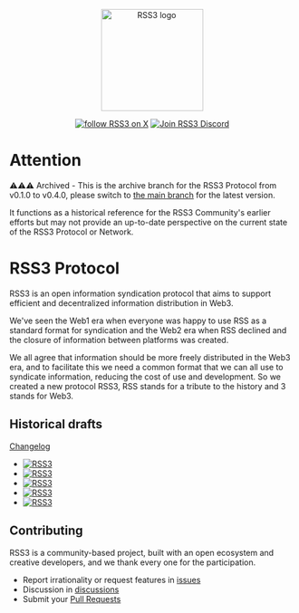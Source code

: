 <!-- markdownlint-disable -->
<p align="center">
  <a href="https://rss3.io" target="_blank" rel="noopener noreferrer">
    <!-- RSS3 White logo, used the hosting for an absolute link -->
    <img width="180" src="https://cdn.jsdelivr.net/gh/rss3-network/rss3-assets/logo.svg" alt="RSS3 logo">
  </a>
</p>
<p align="center">
  <a href="https://link.rss3.io/x"><img src="https://img.shields.io/twitter/follow/rss3_?color=%230072ff" alt="follow RSS3 on X"></a>
  <a href="https://link.rss3.io/discord"><img src="https://img.shields.io/badge/chat-discord-blue?style=flat&logo=discord&color=%230072ff" alt="Join RSS3 Discord"></a>
  <!-- add NPM and other badges when needed -->
</p>
<!-- markdownlint-enable -->

# Attention

⚠️⚠️⚠️ Archived - This is the archive branch for the RSS3 Protocol from v0.1.0 to v0.4.0, please switch to [the main branch](https://github.com/RSS3-Network/RSS3-Protocol/tree/main) for the latest version.

It functions as a historical reference for the RSS3 Community's earlier efforts but may not provide an up-to-date perspective on the current state of the RSS3 Protocol or Network.

# RSS3 Protocol

RSS3 is an open information syndication protocol that aims to support efficient and decentralized information distribution in Web3.

We've seen the Web1 era when everyone was happy to use RSS as a standard format for syndication and the Web2 era when RSS declined and the closure of information between platforms was created.

We all agree that information should be more freely distributed in the Web3 era, and to facilitate this we need a common format that we can all use to syndicate information, reducing the cost of use and development. So we created a new protocol RSS3, RSS stands for a tribute to the history and 3 stands for Web3.

## Historical drafts

[Changelog](https://github.com/RSS3-Network/REPs/blob/archive/CHANGELOG.md)

- [![RSS3](https://badge.rss3.workers.dev/?version=v0.3.0)](https://github.com/RSS3-Network/REPs/blob/archive/versions/v0.3.0.md)
- [![RSS3](https://badge.rss3.workers.dev/?version=v0.2.0)](https://github.com/RSS3-Network/REPs/blob/archive/versions/v0.2.0.md)
- [![RSS3](https://badge.rss3.workers.dev/?version=v0.1.1)](https://github.com/RSS3-Network/REPs/blob/archive/versions/v0.1.1.md)
- [![RSS3](https://badge.rss3.workers.dev/?version=v0.1.0)](https://github.com/RSS3-Network/REPs/blob/archive/versions/v0.1.0.md)
- [![RSS3](https://badge.rss3.workers.dev/?version=v0.1.0%20alpha.0)](https://github.com/RSS3-Network/REPs/blob/archive/versions/v0.1.0-alpha.0.md)

## Contributing

RSS3 is a community-based project, built with an open ecosystem and creative developers, and we thank every one for the participation.

- Report irrationality or request features in [issues](https://github.com/RSS3-Network/REPs/issues)
- Discussion in [discussions](https://github.com/RSS3-Network/REPs/discussions)
- Submit your [Pull Requests](https://github.com/RSS3-Network/REPs/pulls)
